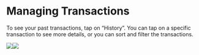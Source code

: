 # Managing Transactions

To see your past transactions, tap on “History”. You can tap on a specific transaction to see more details, or you can sort and filter the transactions.

![](https://lh4.googleusercontent.com/tFVbC9qL9WVnE2LxUj8Akc5X7OrbVruL2pPFqXI69hYvLzYH-XAI3QlVkr8tzdRTrU-yh1jRNOGr6rOsvA-AmZ73N\_3zxrQ6wFq4aRs9S7bW2FDG8ljQwqNTqxwqi3VwR4uoq9-ymLxyb7FBzFiKgoE)![](https://lh6.googleusercontent.com/IrBIR8gpoydZjxJz4F7LUMyp0VPqR19LY2Sbc9JvrWkPHedQTLx5GT9ZGKRn2dyiFLzFTMy2b0-DJvqP62xRdWwyWupq6GHPWl6fWbTVPu290pyA8XF8k0Ndl\_LDIBvRIJU7zjBpaEejWxu7dhXaiLg)
